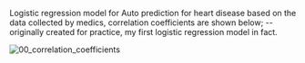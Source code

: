 Logistic regression model for Auto prediction for heart disease based on the data collected by medics, correlation coefficients are shown below; --originally created for practice, my first logistic regression model in fact.

![00_correlation_coefficients](https://github.com/padrigon-lynbert/Heart_Disease_Prediction/assets/123610073/814c2e28-966e-4c2e-9216-67743d7f8bd2)

